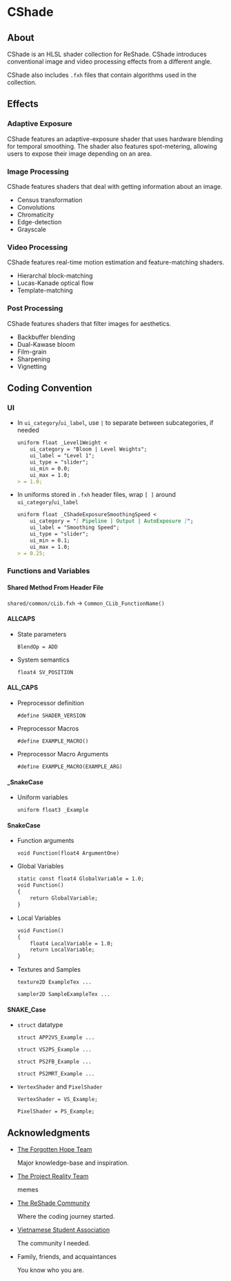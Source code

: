 
# CShade

## About

CShade is an HLSL shader collection for ReShade. CShade introduces conventional image and video processing effects from a different angle.

CShade also includes `.fxh` files that contain algorithms used in the collection.

## Effects

### Adaptive Exposure

CShade features an adaptive-exposure shader that uses hardware blending for temporal smoothing. The shader also features spot-metering, allowing users to expose their image depending on an area.

### Image Processing

CShade features shaders that deal with getting information about an image.

- Census transformation
- Convolutions
- Chromaticity
- Edge-detection
- Grayscale

### Video Processing

CShade features real-time motion estimation and feature-matching shaders.

- Hierarchal block-matching
- Lucas-Kanade optical flow
- Template-matching

### Post Processing

CShade features shaders that filter images for aesthetics.

- Backbuffer blending
- Dual-Kawase bloom
- Film-grain
- Sharpening
- Vignetting

## Coding Convention

### UI

- In `ui_category`/`ui_label`, use `|` to separate between subcategories, if needed

  ```md
  uniform float _Level1Weight <
      ui_category = "Bloom | Level Weights";
      ui_label = "Level 1";
      ui_type = "slider";
      ui_min = 0.0;
      ui_max = 1.0;
  > = 1.0;
  ```

- In uniforms stored in `.fxh` header files, wrap `[ ]` around `ui_category`/`ui_label`

  ```md
  uniform float _CShadeExposureSmoothingSpeed <
      ui_category = "[ Pipeline | Output | AutoExposure ]";
      ui_label = "Smoothing Speed";
      ui_type = "slider";
      ui_min = 0.1;
      ui_max = 1.0;
  > = 0.25;
  ```

### Functions and Variables

#### Shared Method From Header File

  `shared/common/cLib.fxh` -> `Common_CLib_FunctionName()`

#### ALLCAPS

- State parameters

  `BlendOp = ADD`

- System semantics

  `float4 SV_POSITION`

#### ALL_CAPS

- Preprocessor definition

  `#define SHADER_VERSION`

- Preprocessor Macros

  `#define EXAMPLE_MACRO()`

- Preprocessor Macro Arguments

  `#define EXAMPLE_MACRO(EXAMPLE_ARG)`

#### _SnakeCase

- Uniform variables

  `uniform float3 _Example`

#### SnakeCase

- Function arguments

  `void Function(float4 ArgumentOne)`

- Global Variables

  ```md
  static const float4 GlobalVariable = 1.0;
  void Function()
  {
      return GlobalVariable;
  }
  ```

- Local Variables

  ```md
  void Function()
  {
      float4 LocalVariable = 1.0;
      return LocalVariable;
  }
  ```

- Textures and Samples

  `texture2D ExampleTex ...`

  `sampler2D SampleExampleTex ...`

#### SNAKE_Case

- `struct` datatype

  `struct APP2VS_Example ...`

  `struct VS2PS_Example ...`

  `struct PS2FB_Example ...`

  `struct PS2MRT_Example ...`

- `VertexShader` and `PixelShader`

  `VertexShader = VS_Example;`

  `PixelShader = PS_Example;`

## Acknowledgments

- [The Forgotten Hope Team](http://forgottenhope.warumdarum.de/)

  Major knowledge-base and inspiration.

- [The Project Reality Team](https://www.realitymod.com/)

  memes

- [The ReShade Community](https://reshade.me/)

  Where the coding journey started.

- [Vietnamese Student Association](https://www.instagram.com/asu.vsa)

  The community I needed.

- Family, friends, and acquaintances

  You know who you are.
